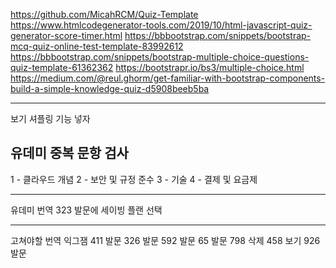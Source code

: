 https://github.com/MicahRCM/Quiz-Template
https://www.htmlcodegenerator-tools.com/2019/10/html-javascript-quiz-generator-score-timer.html
https://bbbootstrap.com/snippets/bootstrap-mcq-quiz-online-test-template-83992612
https://bbbootstrap.com/snippets/bootstrap-multiple-choice-questions-quiz-template-61362362
https://bootstrapr.io/bs3/multiple-choice.html
https://medium.com/@reul.ghorm/get-familiar-with-bootstrap-components-build-a-simple-knowledge-quiz-d5908beeb5ba


---------------------------
보기 셔플링 기능 넣자

유데미 중복 문항 검사
----------------------------------------------------------------------

1 - 클라우드 개념
2 - 보안 및 규정 준수
3 - 기술
4 - 결제 및 요금제





----------------------
유데미 번역
323 발문에 세이빙 플랜 선택

-------------------------------
고쳐야할 번역 익그잼
411 발문
326 발문
592 발문
65 발문
798 삭제
458 보기
926 발문


















